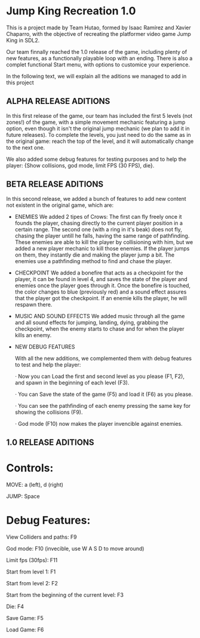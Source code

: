 # Jump King Recreation 1.0

This is a project made by Team Hutao, formed by Isaac Ramírez and Xavier Chaparro, with the objective of recreating the platformer video game Jump King in SDL2.

Our team finnally reached the 1.0 release of the game, including plenty of new features, as a functionally playable loop with an ending.
There is also a complet functional Start menu, with options to customice your experience.

In the following text, we will explain all the aditions we managed to add in this project

## ALPHA RELEASE ADITIONS

In this first release of the game, our team has included the first 5 levels (not zones!) of the game, with a simple movement mechanic featuring a jump option, even though it isn't the original jump mechanic (we plan to add it in future releases). To complete the levels, you just need to do the same as in the original game: reach the top of the level, and it will automatically change to the next one.

We also added some debug features for testing purposes and to help the player: {Show collisions, god mode, limit FPS (30 FPS), die}.

## BETA RELEASE ADITIONS
In this second release, we added a bunch of features to add new content not existent in the original game, which are:

- ENEMIES
  We added 2 tipes of Crows: The first can fly freely once it founds the player, chasing directly to the current player position in a certain range. The second one (with a ring in it's beak) does not fly, chasing the player untill he falls, having the same range of pathfinding.
  These enemies are able to kill the player by collisioning with him, but we added a new player mechanic to kill those enemies. If the player jumps on them, they instantly die and making the player jump a bit.
  The enemies use a pathfinding method to find and chase the player.

- CHECKPOINT
  We added a bonefire that acts as a checkpoint for the player, it can be found in level 4, and saves the state of the player and enemies once the player goes through it. Once the bonefire is touched, the color changes to blue (previously red) and a sound effect assures that the player got the checkpoint. If an enemie kills the player, he will respawn there.

- MUSIC AND SOUND EFFECTS
  We added music through all the game and all sound effects for jumping, landing, dying, grabbing the checkpoint, when the enemy starts to chase and for when the player kills an enemy.

- NEW DEBUG FEATURES
  
  With all the new additions, we complemented them with debug features to test and help the player:
  
  · Now you can Load the first and second level as you please (F1, F2), and spawn in the beginning of each level (F3).
  
  · You can Save the state of the game (F5) and load it (F6) as you please.
  
  · You can see the pathfinding of each enemy pressing the same key for showing the collisions (F9).
  
  · God mode (F10) now makes the player invencible against enemies.
  
## 1.0 RELEASE ADITIONS

# Controls:

MOVE: a (left), d (right)

JUMP: Space

# Debug Features:

View Colliders and paths: F9

God mode: F10 (invecible, use W A S D to move around)

Limit fps (30fps): F11

Start from level 1: F1

Start from level 2: F2

Start from the beginning of the current level: F3

Die: F4 

Save Game: F5

Load Game: F6
